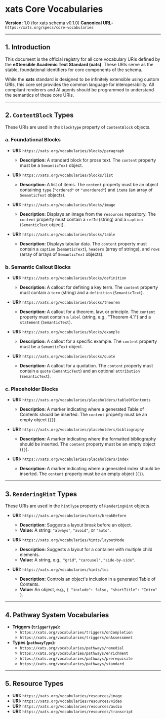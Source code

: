 # xats Core Vocabularies

**Version:** 1.0 (for xats schema v0.1.0)
**Canonical URL:** `https://xats.org/specs/core-vocabularies`

---

## 1. Introduction

This document is the official registry for all core vocabulary URIs defined by the **eXtensible Academic Text Standard (xats)**. These URIs serve as the stable, foundational identifiers for core components of the schema.

While the **xats** standard is designed to be infinitely extensible using custom URIs, this core set provides the common language for interoperability. All compliant renderers and AI agents should be programmed to understand the semantics of these core URIs.

---

## 2. `ContentBlock` Types

These URIs are used in the `blockType` property of `ContentBlock` objects.

### a. Foundational Blocks

- **URI:** `https://xats.org/vocabularies/blocks/paragraph`
  - **Description:** A standard block for prose text. The `content` property must be a `SemanticText` object.

- **URI:** `https://xats.org/vocabularies/blocks/list`
  - **Description:** A list of items. The `content` property must be an object containing `type` (`"ordered"` or `"unordered"`) and `items` (an array of `SemanticText` objects).

- **URI:** `https://xats.org/vocabularies/blocks/image`
  - **Description:** Displays an image from the `resources` repository. The `content` property must contain a `refId` (string) and a `caption` (`SemanticText` object).

- **URI:** `https://xats.org/vocabularies/blocks/table`
  - **Description:** Displays tabular data. The `content` property must contain a `caption` (`SemanticText`), `headers` (array of strings), and `rows` (array of arrays of `SemanticText` objects).

### b. Semantic Callout Blocks

- **URI:** `https://xats.org/vocabularies/blocks/definition`
  - **Description:** A callout for defining a key term. The `content` property must contain a `term` (string) and a `definition` (`SemanticText`).

- **URI:** `https://xats.org/vocabularies/blocks/theorem`
  - **Description:** A callout for a theorem, law, or principle. The `content` property must contain a `label` (string, e.g., "Theorem 4.1") and a `statement` (`SemanticText`).

- **URI:** `https://xats.org/vocabularies/blocks/example`
  - **Description:** A callout for a specific example. The `content` property must be a `SemanticText` object.

- **URI:** `https://xats.org/vocabularies/blocks/quote`
  - **Description:** A callout for a quotation. The `content` property must contain a `quote` (`SemanticText`) and an optional `attribution` (`SemanticText`).

### c. Placeholder Blocks

- **URI:** `https://xats.org/vocabularies/placeholders/tableOfContents`
  - **Description:** A marker indicating where a generated Table of Contents should be inserted. The `content` property must be an empty object (`{}`).

- **URI:** `https://xats.org/vocabularies/placeholders/bibliography`
  - **Description:** A marker indicating where the formatted bibliography should be inserted. The `content` property must be an empty object (`{}`).

- **URI:** `https://xats.org/vocabularies/placeholders/index`
  - **Description:** A marker indicating where a generated index should be inserted. The `content` property must be an empty object (`{}`).

---

## 3. `RenderingHint` Types

These URIs are used in the `hintType` property of `RenderingHint` objects.

- **URI:** `https://xats.org/vocabularies/hints/breakBefore`
  - **Description:** Suggests a layout break before an object.
  - **Value:** A string: `"always"`, `"avoid"`, or `"auto"`.

- **URI:** `https://xats.org/vocabularies/hints/layoutMode`
  - **Description:** Suggests a layout for a container with multiple child elements.
  - **Value:** A string, e.g., `"grid"`, `"carousel"`, `"side-by-side"`.

- **URI:** `https://xats.org/vocabularies/hints/toc`
  - **Description:** Controls an object's inclusion in a generated Table of Contents.
  - **Value:** An object, e.g., `{ "include": false, "shortTitle": "Intro" }`.

---

## 4. Pathway System Vocabularies

- **Triggers (`triggerType`):**
  - `https://xats.org/vocabularies/triggers/onCompletion`
  - `https://xats.org/vocabularies/triggers/onAssessment`
- **Types (`pathwayType`):**
  - `https://xats.org/vocabularies/pathways/remedial`
  - `https://xats.org/vocabularies/pathways/enrichment`
  - `https://xats.org/vocabularies/pathways/prerequisite`
  - `https://xats.org/vocabularies/pathways/standard`

---

## 5. Resource Types

- **URI:** `https://xats.org/vocabularies/resources/image`
- **URI:** `https://xats.org/vocabularies/resources/video`
- **URI:** `https://xats.org/vocabularies/resources/audio`
- **URI:** `https://xats.org/vocabularies/resources/transcript`